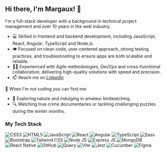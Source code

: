 ## Hi there, I'm Margaux! 👋


I'm a full-stack developer with a background in technical project management and over 10 years in the web industry.

- 💻 Skilled in frontend and backend development, including JavaScript, React, Angular, TypeScript and Node.js.
- 👁️ Focused on clean code, user-centered approach, strong testing practices, and troubleshooting to ensure apps are both scalable and reliable.
- 🥷🏻 Experienced with Agile methodologies, DevOps and cross-functional collaboration, delivering high-quality solutions with speed and precision.
- 📫 Reach me on [LinkedIn](https://www.linkedin.com/in/margaux-espinasse-16356518/)

🦉 When I'm not coding you can find me:

- 🦅 Exploring nature and indulging in amateur birdwatching.<br/>
- 🔍 Watching true crime documentaries or tackling challenging puzzles during the winter months.<br/>

### My Tech Stack

![CSS3](https://img.shields.io/badge/CSS3-1572B6?style=for-the-badge&logo=css3&logoColor=white)
![HTML5](https://img.shields.io/badge/HTML5-E34F26?style=for-the-badge&logo=html5&logoColor=white)
![JavaScript](https://img.shields.io/badge/JavaScript-323330?style=for-the-badge&logo=javascript&logoColor=F7DF1E)
![React](https://img.shields.io/badge/React-20232A?style=for-the-badge&logo=react&logoColor=61DAFB)
![Angular](https://img.shields.io/badge/Angular-DD0031?style=for-the-badge&logo=angular&logoColor=white)
![TypeScript](https://img.shields.io/badge/TypeScript-007ACC?style=for-the-badge&logo=typescript&logoColor=white)
![Sass](https://img.shields.io/badge/Sass-CC6699?style=for-the-badge&logo=sass&logoColor=white)
![Bootstrap](https://img.shields.io/badge/Bootstrap-563D7C?style=for-the-badge&logo=bootstrap&logoColor=white)
![Tailwind CSS](https://img.shields.io/badge/Tailwind_CSS-38B2AC?style=for-the-badge&logo=tail)
![Node JS](https://img.shields.io/badge/Node%20js-339933?style=for-the-badge&logo=nodedotjs&logoColor=white)
![Express JS](https://img.shields.io/badge/Express%20js-000000?style=for-the-badge&logo=express&logoColor=white)
![MongoDB](https://img.shields.io/badge/MongoDB-4EA94B?style=for-the-badge&logo=mongodb&logoColor=white)
![React Native](https://img.shields.io/badge/React_Native-20232A?style=for-the-badge&logo=react&logoColor=61DAFB)
![GitHub](https://img.shields.io/badge/GitHub-100000?style=for-the-badge&logo=github&logoColor=white)
![jQuery](https://img.shields.io/badge/jQuery-0769AD?style=for-the-badge&logo=jquery&logoColor=white)
![Vite](https://img.shields.io/badge/Vite-B73BFE?style=for-the-badge&logo=vite&logoColor=FFD62E)
![Jest](https://img.shields.io/badge/Jest-C21325?style=for-the-badge&logo=jest&logoColor=white)
![Cucumber](https://img.shields.io/badge/Cucumber-43B02A?style=for-the-badge&logo=cucumber&logoColor=white)
![Figma](https://img.shields.io/badge/Figma-F24E1E?style=for-the-badge&logo=figma&logoColor=white)
